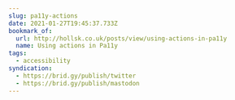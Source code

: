 ```yaml
---
slug: pa11y-actions
date: 2021-01-27T19:45:37.733Z
bookmark_of:
  url: http://hollsk.co.uk/posts/view/using-actions-in-pa11y
  name: Using actions in Pa11y
tags:
  - accessibility
syndication:
  - https://brid.gy/publish/twitter
  - https://brid.gy/publish/mastodon
---
```

